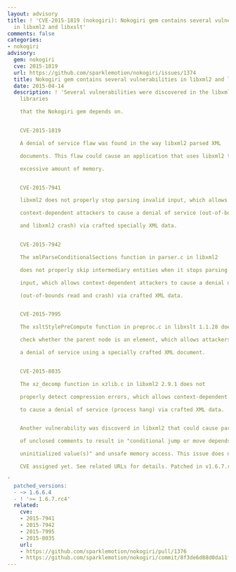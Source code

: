 ```yaml
---
layout: advisory
title: ! 'CVE-2015-1819 (nokogiri): Nokogiri gem contains several vulnerabilities
  in libxml2 and libxslt'
comments: false
categories:
- nokogiri
advisory:
  gem: nokogiri
  cve: 2015-1819
  url: https://github.com/sparklemotion/nokogiri/issues/1374
  title: Nokogiri gem contains several vulnerabilities in libxml2 and libxslt
  date: 2015-04-14
  description: ! 'Several vulnerabilities were discovered in the libxml2 and libxslt
    libraries

    that the Nokogiri gem depends on.


    CVE-2015-1819

    A denial of service flaw was found in the way libxml2 parsed XML

    documents. This flaw could cause an application that uses libxml2 to use an

    excessive amount of memory.


    CVE-2015-7941

    libxml2 does not properly stop parsing invalid input, which allows

    context-dependent attackers to cause a denial of service (out-of-bounds read

    and libxml2 crash) via crafted specially XML data.


    CVE-2015-7942

    The xmlParseConditionalSections function in parser.c in libxml2

    does not properly skip intermediary entities when it stops parsing invalid

    input, which allows context-dependent attackers to cause a denial of service

    (out-of-bounds read and crash) via crafted XML data.


    CVE-2015-7995

    The xsltStylePreCompute function in preproc.c in libxslt 1.1.28 does not

    check whether the parent node is an element, which allows attackers to cause

    a denial of service using a specially crafted XML document.


    CVE-2015-8035

    The xz_decomp function in xzlib.c in libxml2 2.9.1 does not

    properly detect compression errors, which allows context-dependent attackers

    to cause a denial of service (process hang) via crafted XML data.


    Another vulnerability was discoverd in libxml2 that could cause parsing

    of unclosed comments to result in "conditional jump or move depends on

    uninitialized value(s)" and unsafe memory access. This issue does not have a

    CVE assigned yet. See related URLs for details. Patched in v1.6.7.rc4.

'
  patched_versions:
  - ~> 1.6.6.4
  - ! '>= 1.6.7.rc4'
  related:
    cve:
    - 2015-7941
    - 2015-7942
    - 2015-7995
    - 2015-8035
    url:
    - https://github.com/sparklemotion/nokogiri/pull/1376
    - https://github.com/sparklemotion/nokogiri/commit/8f3de6d88d0da11fb62a45daa61b85ce71b4af59
---
```

